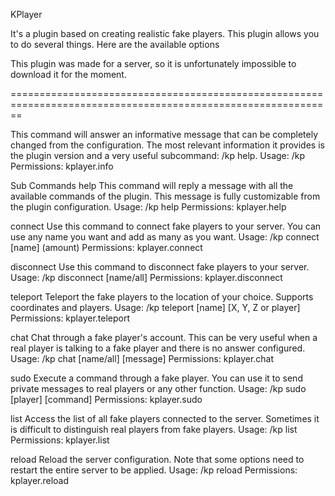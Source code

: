 KPlayer                         
                                                                                                       
It's a plugin based on creating realistic fake players.
This plugin allows you to do several things. Here are the available options

This plugin was made for a server, so it is unfortunately impossible to download it for the moment.


==============================================================================================================


This command will answer an informative message that can be completely changed from the configuration.
The most relevant information it provides is the plugin version and a very useful subcommand: /kp help.
Usage: /kp
Permissions: kplayer.info

Sub Commands
help
This command will reply a message with all the available commands of the plugin. This message is fully customizable from the plugin configuration.
Usage: /kp help
Permissions: kplayer.help

connect
Use this command to connect fake players to your server. You can use any name you want and add as many as you want.
Usage: /kp connect [name] (amount)
Permissions: kplayer.connect

disconnect
Use this command to disconnect fake players to your server.
Usage: /kp disconnect [name/all]
Permissions: kplayer.disconnect

teleport
Teleport the fake players to the location of your choice. Supports coordinates and players.
Usage: /kp teleport [name] [X, Y, Z or player]
Permissions: kplayer.teleport

chat
Chat through a fake player's account. This can be very useful when a real player is talking to a fake player and there is no answer configured.
Usage: /kp chat [name/all] [message]
Permissions: kplayer.chat

sudo
Execute a command through a fake player. You can use it to send private messages to real players or any other function.
Usage: /kp sudo [player] [command]
Permissions: kplayer.sudo

list
Access the list of all fake players connected to the server. Sometimes it is difficult to distinguish real players from fake players.
Usage: /kp list
Permissions: kplayer.list

reload
Reload the server configuration. Note that some options need to restart the entire server to be applied.
Usage: /kp reload
Permissions: kplayer.reload
